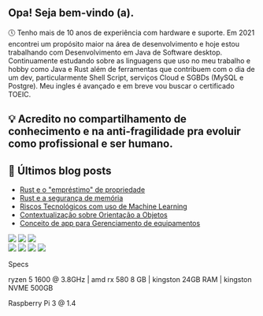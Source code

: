 
## Opa! Seja bem-vindo (a).

🕔 Tenho mais de 10 anos de experiência com hardware e suporte. Em 2021 encontrei um propósito maior na área de desenvolvimento e hoje estou trabalhando com Desenvolvimento em Java de Software desktop. Continuamente estudando sobre as linguagens que uso no meu trabalho e hobby como Java e Rust além de ferramentas que contribuem com o dia de um dev, particularmente Shell Script, serviços Cloud e SGBDs (MySQL e Postgre).
Meu ingles é avançado e em breve vou buscar o certificado TOEIC.

## 💡 Acredito no compartilhamento de conhecimento e na anti-fragilidade pra evoluir como profissional e ser humano.

##  📝 Últimos blog posts
<!-- BLOG-POST-LIST:START -->
- [Rust e o &quot;empréstimo&quot; de propriedade](https://dev.to/guithomas/rust-e-emprestimo-de-propriedade-cb2)
- [Rust e a segurança de memória](https://dev.to/guithomas/rust-e-seguranca-de-memoria-7k)
- [Riscos Tecnológicos com uso de Machine Learning](https://dev.to/guithomas/riscos-tecnologicos-com-uso-de-machine-learning-161m)
- [Contextualização sobre Orientação a Objetos](https://dev.to/guithomas/contextualizacao-sobre-orientacao-a-objetos-gfn)
- [Conceito de app para Gerenciamento de equipamentos](https://dev.to/guithomas/conceito-de-app-para-gerenciamento-de-equipamentos-31lg)
<!-- BLOG-POST-LIST:END -->


<div>
<a href="https://www.linkedin.com/in/guilhermethomas/" target="_blank"><img src="https://img.shields.io/badge/-LinkedIn-%230077B5?style=for-the-badge&logo=linkedin&logoColor=white" target="_blank"></a>
<a href="https://www.instagram.com/guisithos" target="_blank"><img src="https://img.shields.io/badge/-Instagram-%23E4405F?style=for-the-badge&logo=instagram&logoColor=white" target="_blank"></a>
<a href="https://dev.to/guithomas" target="_blank"><img src="https://img.shields.io/badge/dev.to-0A0A0A?style=for-the-badge&logo=dev.to&logoColor=white" target="_blank"></a>
 
</div>

<div>
 <img src="https://img.shields.io/badge/Java-ED8B00?style=for-the-badge&logo=java&logoColor=white" target="_blank">
 <img src="https://img.shields.io/badge/rust-%23000000.svg?style=for-the-badge&logo=rust&logoColor=white" target="_blank">
 <img src="https://img.shields.io/badge/postgres-%23316192.svg?style=for-the-badge&logo=postgresql&logoColor=white" target="_blank">
 <img src="https://img.shields.io/badge/shell_script-%23121011.svg?style=for-the-badge&logo=gnu-bash&logoColor=white" target="_blank">

 

 
</div>

Specs

ryzen 5 1600 @ 3.8GHz | amd rx 580 8 GB | kingston 24GB RAM | kingston NVME 500GB

Raspberry Pi 3 @ 1.4
  

